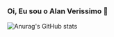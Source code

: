 ### Oi, Eu sou o Alan Verissimo 👋


![Anurag's GitHub stats](https://github-readme-stats.vercel.app/api?username=alanverissimo&show_icons=true&count_private=true&theme=blue-green)


